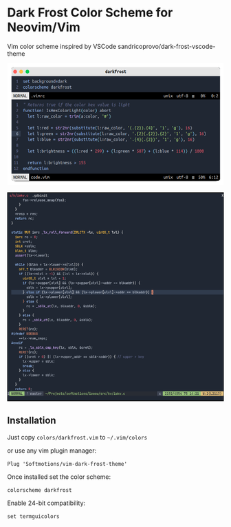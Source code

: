 # Dark Frost Color Scheme for Neovim/Vim 

Vim color scheme inspired by VSCode sandricoprovo/dark-frost-vscode-theme

![screenshot](./screen2.png)

![screenshot](./screen.png)

## Installation

Just copy `colors/darkfrost.vim` to `~/.vim/colors`

or use any vim plugin manager:

```vim
Plug 'Softmotions/vim-dark-frost-theme'
```

Once installed set the color scheme:

```vim
colorscheme darkfrost
```

Enable 24-bit compatibility:

```vim
set termguicolors
```
